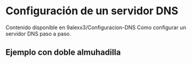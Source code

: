 # Configuración de un servidor DNS
Contenido disponible en 9alexx3/Configuracion-DNS
Como configurar un servidor DNS paso a paso.
## Ejemplo con doble almuhadilla
